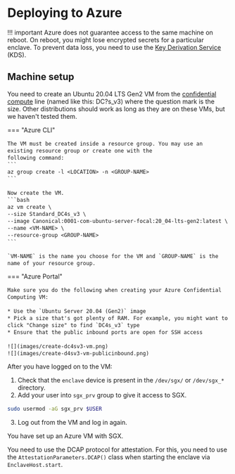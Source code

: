# Deploying to Azure

!!! important
    Azure does not guarantee access to the same machine on reboot. On reboot, you might lose encrypted secrets for a particular enclave.
    To prevent data loss, you need to use the [Key Derivation Service](kds-detail.html) (KDS).


## Machine setup

You need to create an Ubuntu 20.04 LTS Gen2 VM from the [confidential
compute](https://azure.microsoft.com/en-gb/solutions/confidential-compute/) line (named like this: DC?s_v3) where the
question mark is the size. Other distributions should work as long as they are on these VMs, but we haven't tested them.

=== "Azure CLI"

    The VM must be created inside a resource group. You may use an existing resource group or create one with the
    following command:
    ```
    az group create -l <LOCATION> -n <GROUP-NAME>
    ```

    Now create the VM.
    ```bash
    az vm create \
    --size Standard_DC4s_v3 \
    --image Canonical:0001-com-ubuntu-server-focal:20_04-lts-gen2:latest \
    --name <VM-NAME> \
    --resource-group <GROUP-NAME>
    ```

    `VM-NAME` is the name you choose for the VM and `GROUP-NAME` is the name of your resource group.

=== "Azure Portal"

    Make sure you do the following when creating your Azure Confidential Computing VM:

    * Use the `Ubuntu Server 20.04 (Gen2)` image
    * Pick a size that's got plenty of RAM. For example, you might want to click "Change size" to find `DC4s_v3` type
    * Ensure that the public inbound ports are open for SSH access

    ![](images/create-dc4sv3-vm.png)
    ![](images/create-d4sv3-vm-publicinbound.png)

After you have logged on to the VM:

1. Check that the `enclave` device is present in the `/dev/sgx/` or `/dev/sgx_*` directory.
2. Add your user into `sgx_prv` group to give it access to SGX.

```sh
sudo usermod -aG sgx_prv $USER
```
3. Log out from the VM and log in again.

You have set up an Azure VM with SGX.

You need to use the DCAP protocol for attestation. For this, you need to use the `AttestationParameters.DCAP()` class 
when starting the enclave via `EnclaveHost.start`.


